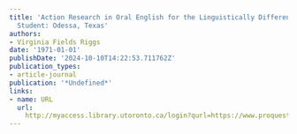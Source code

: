 ```yaml
---
title: 'Action Research in Oral English for the Linguistically Different Secondary
  Student: Odessa, Texas'
authors:
- Virginia Fields Riggs
date: '1971-01-01'
publishDate: '2024-10-10T14:22:53.711762Z'
publication_types:
- article-journal
publication: '*Undefined*'
links:
- name: URL
  url: 
    http://myaccess.library.utoronto.ca/login?qurl=https://www.proquest.com/docview/64230527?accountid=14771&bdid=38382&_bd=lQDf%2FF24P%2FZSVV4f2FsiuBAzQ%2FU%3D
---
```

